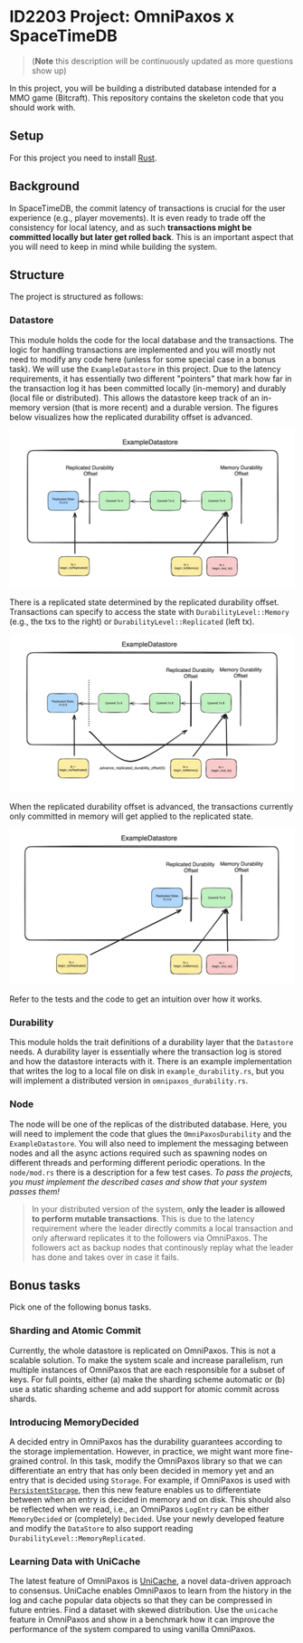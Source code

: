 # ID2203 Project: OmniPaxos x SpaceTimeDB
> (**Note** this description will be continuously updated as more questions show up)

In this project, you will be building a distributed database intended for a MMO game (Bitcraft). This repository contains the skeleton code that you should work with.

## Setup
For this project you need to install [Rust](https://www.rust-lang.org/tools/install).

## Background
In SpaceTimeDB, the commit latency of transactions is crucial for the user experience (e.g., player movements). It is even ready to trade off the consistency for local latency, and as such **transactions might be committed locally but later get rolled back**. This is an important aspect that you will need to keep in mind while building the system.

## Structure
The project is structured as follows:

### Datastore
This module holds the code for the local database and the transactions. The logic for handling transactions are implemented and you will mostly not need to modify any code here (unless for some special case in a bonus task). We will use the `ExampleDatastore` in this project. Due to the latency requirements, it has essentially two different "pointers" that mark how far in the transaction log it has been committed locally (in-memory) and durably (local file or distributed). This allows the datastore keep track of an in-memory version (that is more recent) and a durable version. The figures below visualizes how the replicated durability offset is advanced.


![Figure 1](figures/figure1.webp)

There is a replicated state determined by the replicated durability offset. Transactions can specify to access the state with `DurabilityLevel::Memory` (e.g., the txs to the right) or `DurabilityLevel::Replicated` (left tx).

![Figure 2](figures/figure2.webp)

When the replicated durability offset is advanced, the transactions currently only committed in memory will get applied to the replicated state. 

![Figure 3](figures/figure3.webp)

Refer to the tests and the code to get an intuition over how it works.  

### Durability
This module holds the trait definitions of a durability layer that the `Datastore` needs. A durability layer is essentially where the transaction log is stored and how the datastore interacts with it. There is an example implementation that writes the log to a local file on disk in `example_durability.rs`, but you will implement a distributed version in `omnipaxos_durability.rs`. 

### Node
The node will be one of the replicas of the distributed database. Here, you will need to implement the code that glues the `OmniPaxosDurability` and the `ExampleDatastore`. You will also need to implement the messaging between nodes and all the async actions required such as spawning nodes on different threads and performing different periodic operations. In the `node/mod.rs` there is a description for a few test cases. *To pass the projects, you must implement the described cases and show that your system passes them!*

> In your distributed version of the system, **only the leader is allowed to perform mutable transactions**. This is due to the latency requirement where the leader directly commits a local transaction and only afterward replicates it to the followers via OmniPaxos. The followers act as backup nodes that continously replay what the leader has done and takes over in case it fails.

## Bonus tasks
Pick one of the following bonus tasks.

### Sharding and Atomic Commit
Currently, the whole datastore is replicated on OmniPaxos. This is not a scalable solution. To make the system scale and increase
parallelism, run multiple instances of OmniPaxos that are each responsible for a subset of keys. For full points, either (a) make the sharding scheme automatic or (b) use a static sharding scheme and add support for atomic commit across shards.

### Introducing MemoryDecided
A decided entry in OmniPaxos has the durability guarantees according to the storage implementation. However, in practice, we might want more fine-grained control. In this task, modify the OmniPaxos library so that we can differentiate an entry that has only been decided in memory yet and an entry that is decided using `Storage`. For example, if OmniPaxos is used with [`PersistentStorage`](https://github.com/haraldng/omnipaxos/blob/master/omnipaxos_storage/src/persistent_storage.rs), then this new feature enables us to differentiate between when an entry is decided in memory and on disk. This should also be reflected when we read, i.e., an OmniPaxos `LogEntry` can be either `MemoryDecided` or (completely) `Decided`. Use your newly developed feature and modify the `DataStore` to also support reading `DurabilityLevel::MemoryReplicated`.

### Learning Data with UniCache
The latest feature of OmniPaxos is [UniCache](https://omnipaxos.com/docs/omnipaxos/unicache/), a novel data-driven approach to consensus. UniCache enables OmniPaxos to learn from the history in the log and cache popular data objects so that they can be compressed in future entries. Find a dataset with skewed distribution. Use the `unicache` feature in OmniPaxos and show in a benchmark how it can improve the performance of the system compared to using vanilla OmniPaxos.